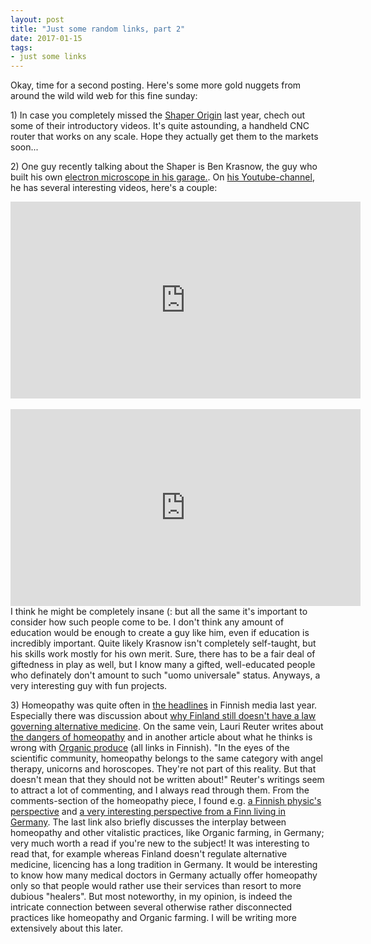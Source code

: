 ```yaml
---
layout: post
title: "Just some random links, part 2"
date: 2017-01-15
tags:
- just some links
---
```


<p>Okay, time for a second posting. Here's some more gold nuggets from around the wild wild web for this fine sunday:</p>
<p>1) In case you completely missed the <a href="https://shapertools.com/">Shaper Origin</a> last year, chech out some of their introductory videos. It's quite astounding, a handheld CNC router that works on any scale. Hope they actually get them to the markets soon...</p>
<p>2) One guy recently talking about the Shaper is Ben Krasnow, the guy who built his own <a href="https://www.youtube.com/watch?v=GuCdsyCWmt8">electron microscope in his garage.</a>. On <a href="https://www.youtube.com/user/bkraz333/videos?sort=p&flow=grid&view=0">his Youtube-channel</a>, he has several interesting videos, here's a couple:
<div style="margin: 0px auto; text-align: center;">
<iframe width="560" height="315" src="https://www.youtube-nocookie.com/embed/9Z0SsAyHKzc" frameborder="0" allowfullscreen></iframe>
</div>
<br>
<div style="margin: 0px auto; text-align: center;">
<iframe width="560" height="315" src="https://www.youtube-nocookie.com/embed/lfmrvxB154w" frameborder="0" allowfullscreen></iframe>
</div>
I think he might be completely insane (: but all the same it's important to consider how such people come to be. I don't think any amount of education would be enough to create a guy like him, even if education is incredibly important. Quite likely Krasnow isn't completely self-taught, but his skills work mostly for his own merit. Sure, there has to be a fair deal of giftedness in play as well, but I know many a gifted, well-educated people who definately don't amount to such "uomo universale" status. Anyways, a very interesting guy with fun projects.</p>
<p>3) Homeopathy was quite often in <a href="http://yle.fi/uutiset/3-9339602">the headlines</a> in Finnish media last year. Especially there was discussion about <a href="http://yle.fi/uutiset/3-8635004">why Finland still doesn't have a law governing alternative medicine</a>. On the same vein, Lauri Reuter writes about <a href="http://yle.fi/aihe/artikkeli/2016/12/30/nakokulma-google-uskoo-homeopatiaan-ja-se-vaarallista">the dangers of homeopathy</a> and in another article about what he thinks is wrong with <a href="http://yle.fi/aihe/artikkeli/2016/07/15/luomu-taytyy-korjata">Organic produce</a> (all links in Finnish). "In the eyes of the scientific community, homeopathy belongs to the same category with angel therapy, unicorns and horoscopes. They're not part of this reality. But that doesn't mean that they should not be written about!" Reuter's writings seem to attract a lot of commenting, and I always read through them. From the comments-section of the homeopathy piece, I found e.g. <a href="http://users.jyu.fi/~merikosk/fysiikka_vs_home.html">a Finnish physic's perspective</a> and <a href="http://www.tervettaskeptisyytta.net/vieraskirjoitus-argumentum-ad-germania/">a very interesting perspective from a Finn living in Germany</a>. The last link also briefly discusses the interplay between homeopathy and other vitalistic practices, like Organic farming, in Germany; very much worth a read if you're new to the subject! It was interesting to read that, for example whereas Finland doesn't regulate alternative medicine, licencing has a long tradition in Germany. It would be interesting to know how many medical doctors in Germany actually offer homeopathy only so that people would rather use their services than resort to more dubious "healers". But most noteworthy, in my opinion, is indeed the intricate connection between several otherwise rather disconnected practices like homeopathy and Organic farming. I will be writing more extensively about this later.</p>
